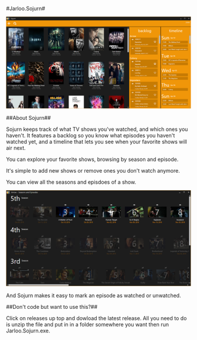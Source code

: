 #Jarloo.Sojurn#

![alt tag](/images/mainWindow.png)

##About Sojurn##


Sojurn keeps track of what TV shows you've watched, and which ones you haven't. It features a backlog so you know what episodes you haven't watched yet, and a timeline that lets you see when your favorite shows will air next. 

You can explore your favorite shows, browsing by season and episode.

It's simple to add new shows or remove ones you don't watch anymore.

You can view all the seasons and episdoes of a show.

![alt tag](/images/episodeWindow.png)

And Sojurn makes it easy to mark an episode as watched or unwatched. 

##Don't code but want to use this?##

Click on releases up top and dowload the latest release. All you need to do is unzip the file and put in in a folder somewhere you want then run Jarloo.Sojurn.exe.

